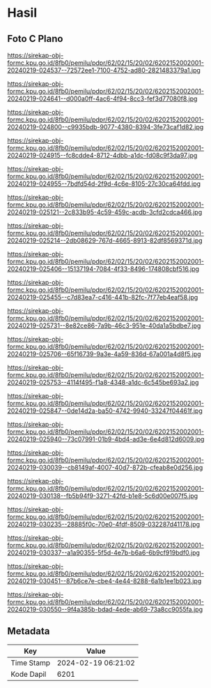 # Hasil

## Foto C Plano

https://sirekap-obj-formc.kpu.go.id/8fb0/pemilu/pdpr/62/02/15/20/02/6202152002001-20240219-024537--72572ee1-7100-4752-ad80-2821483379a1.jpg

https://sirekap-obj-formc.kpu.go.id/8fb0/pemilu/pdpr/62/02/15/20/02/6202152002001-20240219-024641--d000a0ff-4ac6-4f94-8cc3-fef3d77080f8.jpg

https://sirekap-obj-formc.kpu.go.id/8fb0/pemilu/pdpr/62/02/15/20/02/6202152002001-20240219-024800--c9935bdb-9077-4380-8394-3fe73caf1d82.jpg

https://sirekap-obj-formc.kpu.go.id/8fb0/pemilu/pdpr/62/02/15/20/02/6202152002001-20240219-024915--fc8cdde4-8712-4dbb-a1dc-fd08c9f3da97.jpg

https://sirekap-obj-formc.kpu.go.id/8fb0/pemilu/pdpr/62/02/15/20/02/6202152002001-20240219-024955--7bdfd54d-2f9d-4c6e-8105-27c30ca64fdd.jpg

https://sirekap-obj-formc.kpu.go.id/8fb0/pemilu/pdpr/62/02/15/20/02/6202152002001-20240219-025121--2c833b95-4c59-459c-acdb-3cfd2cdca466.jpg

https://sirekap-obj-formc.kpu.go.id/8fb0/pemilu/pdpr/62/02/15/20/02/6202152002001-20240219-025214--2db08629-767d-4665-8913-82df8569371d.jpg

https://sirekap-obj-formc.kpu.go.id/8fb0/pemilu/pdpr/62/02/15/20/02/6202152002001-20240219-025406--15137194-7084-4f33-8496-174808cbf516.jpg

https://sirekap-obj-formc.kpu.go.id/8fb0/pemilu/pdpr/62/02/15/20/02/6202152002001-20240219-025455--c7d83ea7-c416-441b-82fc-7f77eb4eaf58.jpg

https://sirekap-obj-formc.kpu.go.id/8fb0/pemilu/pdpr/62/02/15/20/02/6202152002001-20240219-025731--8e82ce86-7a9b-46c3-951e-40da1a5bdbe7.jpg

https://sirekap-obj-formc.kpu.go.id/8fb0/pemilu/pdpr/62/02/15/20/02/6202152002001-20240219-025706--65f16739-9a3e-4a59-836d-67a001a4d8f5.jpg

https://sirekap-obj-formc.kpu.go.id/8fb0/pemilu/pdpr/62/02/15/20/02/6202152002001-20240219-025753--4114f495-f1a8-4348-a1dc-6c545be693a2.jpg

https://sirekap-obj-formc.kpu.go.id/8fb0/pemilu/pdpr/62/02/15/20/02/6202152002001-20240219-025847--0de14d2a-ba50-4742-9940-33247f04461f.jpg

https://sirekap-obj-formc.kpu.go.id/8fb0/pemilu/pdpr/62/02/15/20/02/6202152002001-20240219-025940--73c07991-01b9-4bd4-ad3e-6e4d812d6009.jpg

https://sirekap-obj-formc.kpu.go.id/8fb0/pemilu/pdpr/62/02/15/20/02/6202152002001-20240219-030039--cb8149af-4007-40d7-872b-cfeab8e0d256.jpg

https://sirekap-obj-formc.kpu.go.id/8fb0/pemilu/pdpr/62/02/15/20/02/6202152002001-20240219-030138--fb5b94f9-3271-42fd-b1e8-5c6d00e007f5.jpg

https://sirekap-obj-formc.kpu.go.id/8fb0/pemilu/pdpr/62/02/15/20/02/6202152002001-20240219-030235--28885f0c-70e0-4fdf-8509-032287d41178.jpg

https://sirekap-obj-formc.kpu.go.id/8fb0/pemilu/pdpr/62/02/15/20/02/6202152002001-20240219-030337--a1a90355-5f5d-4e7b-b6a6-6b9cf919bdf0.jpg

https://sirekap-obj-formc.kpu.go.id/8fb0/pemilu/pdpr/62/02/15/20/02/6202152002001-20240219-030451--87b6ce7e-cbe4-4e44-8288-6a1b1ee1b023.jpg

https://sirekap-obj-formc.kpu.go.id/8fb0/pemilu/pdpr/62/02/15/20/02/6202152002001-20240219-030550--9f4a385b-bdad-4ede-ab69-73a8cc9055fa.jpg


## Metadata

| Key        | Value               |
| ---------- | ------------------- |
| Time Stamp | 2024-02-19 06:21:02 |
| Kode Dapil | 6201                |



